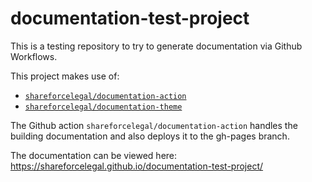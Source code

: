 # documentation-test-project

This is a testing repository to try to generate documentation via Github Workflows.

This project makes use of:
- [`shareforcelegal/documentation-action`](https://github.com/shareforcelegal/documentation-action)
- [`shareforcelegal/documentation-theme`](https://github.com/shareforcelegal/documentation-theme)

The Github action `shareforcelegal/documentation-action` handles the building documentation and also deploys 
it to the gh-pages branch.

The documentation can be viewed here: https://shareforcelegal.github.io/documentation-test-project/
